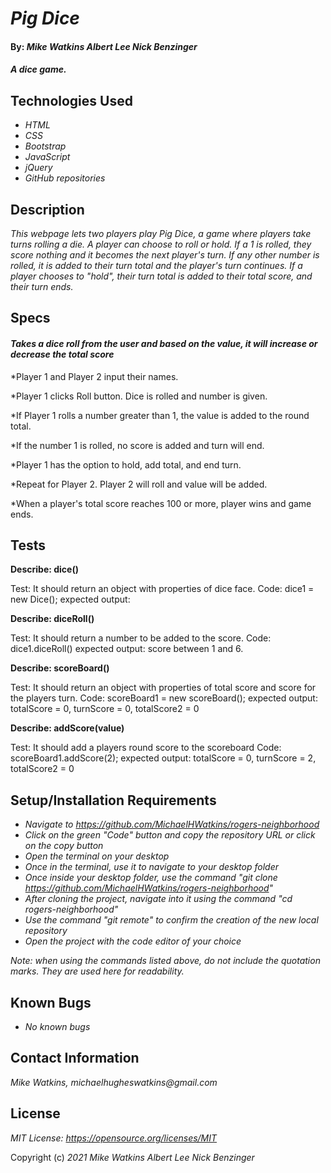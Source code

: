 # _Pig Dice_

#### By: _**Mike Watkins**_ _**Albert Lee**_ _**Nick Benzinger**_

#### _A dice game._

## Technologies Used

* _HTML_
* _CSS_
* _Bootstrap_
* _JavaScript_
* _jQuery_
* _GitHub repositories_

## Description
_This webpage lets two players play Pig Dice, a game where players take turns rolling a die. A player can choose to roll or hold. If a 1 is rolled, they score nothing and it becomes the next player's turn. If any other number is rolled, it is added to their turn total and the player's turn continues. If a player chooses to "hold", their turn total is added to their total score, and their turn ends._

## Specs
#### _Takes a dice roll from the user and based on the value, it will increase or decrease the total score_

*Player 1 and Player 2 input their names.

*Player 1 clicks Roll button. Dice is rolled and number is given. 

*If Player 1 rolls a number greater than 1, the value is added to the round total.
 
*If the number 1 is rolled, no score is added and turn will end.

*Player 1 has the option to hold, add total, and end turn. 

*Repeat for Player 2. Player 2 will roll and value will be added.

*When a player's total score reaches 100 or more, player wins and game ends. 

## Tests

**Describe: dice()**

Test: It should return an object with properties of dice face.
Code: dice1 = new Dice();
expected output:

**Describe: diceRoll()**

Test: It should return a number to be added to the score.
Code: dice1.diceRoll()
expected output: score between 1 and 6.

**Describe: scoreBoard()**

Test: It should return an object with properties of total score and score for the players turn.
Code: scoreBoard1 = new scoreBoard();
expected output: totalScore = 0, turnScore = 0, totalScore2 = 0

**Describe: addScore(value)**

Test: It should add a players round score to the scoreboard
Code: scoreBoard1.addScore(2);
expected output: totalScore = 0, turnScore = 2, totalScore2 = 0



## Setup/Installation Requirements

* _Navigate to https://github.com/MichaelHWatkins/rogers-neighborhood_
* _Click on the green "Code" button and copy the repository URL or click on the copy button_
* _Open the terminal on your desktop_
* _Once in the terminal, use it to navigate to your desktop folder_
* _Once inside your desktop folder, use the command "git clone https://github.com/MichaelHWatkins/rogers-neighborhood"_
* _After cloning the project, navigate into it using the command "cd rogers-neighborhood"_
* _Use the command "git remote" to confirm the creation of the new local repository_
* _Open the project with the code editor of your choice_

_Note: when using the commands listed above, do not include the quotation marks. They are used here for readability._

## Known Bugs

* _No known bugs_

## Contact Information
_Mike Watkins, michaelhugheswatkins@gmail.com_


## License

_MIT License: https://opensource.org/licenses/MIT_

Copyright (c) _2021_ _Mike Watkins_ _Albert Lee_ _Nick Benzinger_